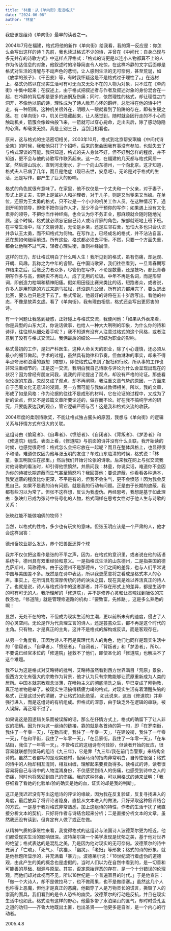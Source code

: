 ```yaml
---
title: "林童：从《单向街》走进格式"
date: "2024-06-08"
author: "林童"
---
```



我应该是组诗《单向街》最早的读者之一。

2004年7月在福建，格式将他的新作《单向街》给我看，我的第一反应是：你怎么会写出这样的诗？先前，我也读过格式不少的诗，并曾在《中间代：自身凸现与多元并存的诗歌方式》中这样点评格式：「格式的诗更是以连小人物都算不上的人作为传达信息的对象，他叙述时的冷静简直令人吃惊，在这样冷静的文字后面却是格式对生活的清醒与不动声色的悲悯，让人感到生活的无可奈何，甚至荒诞，如《放学的孩子》、《干巴姜》等，有时我怀疑这是不是格式过于理性了。」在选材上，格式仍然以在现实生活可有可无而又无处不在的人物为对象，只不过在《单向街》中集中起来；在叙述上，由于格式把叙述者与作者及叙述对象的身份混合在一起，在冷静的背后却是更多的迷惘及伤痛；同时，依然理性的格式，却让理性之门洞开，不像他以前的诗，理性成为了诗人敞开心怀的羁绊，总觉得在他的诗中行走，有一种阻隔，这种机关很外在，明眼人一眼就看到了陷阱的存在，即有生硬之感。在《单向街》中，机关已隐藏起来，让人感觉到，随时就会因行走的不小心而触动机关，箭簇会像蝗虫般飞来，一箭就可以穿心毙命，走出去后，除了感动隐隐的心痛，却毫发无损。真是士别三日，当刮目相看也。

原来，这与格式的生活密切相关。2003年10月，格式到北京帮安琪编《中间代诗全集》的时候，我和他只打了个招呼，后来的聚会因我有事没有参加，也就失去了与格式深谈的可能。我只知道，格式的夫人身体不好，但不好到怎样的程度，并不知道，更不会与他的诗歌写作联系起来。这一次，在福建的几天都与格式同居一室，然后游山玩水，直到河北衡水，才一个向山东德州，一个向北京。这才知道，格式夫人已病了几年，而且是绝症（现已去世，安息吧）。无论是对于格式的生活，还是写作，都产生了巨大的影响。

格式的角色就很有意味了。在家里，他不仅仅是一个丈夫和一个父亲，对于妻子，形式上是丈夫，实际上是监护人和护理者，对于儿子，则是又当爹来又当娘。在单位，还原为王太勇的格式，只不过是一个小小的机关工作人员。在这种情况下，遇到开明的领导，即使不把你当作人才，至少不会干预你的写作；如果遇上没有文化素养的领导，不把你当作神经病，也会认为你不务正业，那麻烦就会随时随地光顾。这个时候，格式就必须忘记自己诗人或诗评家的角色，按部就班地上班下班。在平常生活中，除了文朋诗友，无论是乡亲，还是左邻右舍，恐怕大多也只会认识并承认王太勇，而不知格式为何物。在写作上，已经成名的格式，并不沾沾自喜，还在想如何继续前进。所有这些，格式都必须去平衡，不然，只要一个方面失重，都会让他喘不过气来，轻者心理失衡，重则神经崩溃。

这样的压力，却让格式明白了什么叫人生！我所见到的格式，虽有伤痛，却达观、开朗、风趣。我称之为中年的睿智。在中国诗歌界，我们往往看到，一旦青春期写作结束之后，后继乏力者众多，尽管仍在写作，不论是数量，还是技巧，都比青春期写作多与高，但确实不再动人，成了无用的垃圾。中年不再是名词，而是形容词，即创造力枯竭和精神阳痿。假如用田径比赛来类比的话，短跑者众，或者说，许多人是用短跑的方式来跑马拉松，还没跑几公里，所有的力都用完了，要么退出比赛，要么也只是走下去了。格式常说，他最好的诗将在五十岁后写出。看他的神态，不像是故弄玄虚。看了《单向街》，我有理由相信，格式还会写出更厉害的诗。

有一个问题让我感到疑惑，正好碰上与格式交流，我便问他：「如果从外表来看，你是典型的山东大汉，你说话做事，也给人一种大大咧咧的印象，为什么你的诗和诗评，往往却从细处着手呢？」我不知道有没有人注意过格式的这个风格，或者注意到了没有与格式交流过。我俩最后的结论——归结为职业的影响。

格式最初的工作，是妇产科医生。这种人命关天的职业，除了小心谨慎，还必须从最小的细节做起。手术的过程，虽然具有韵律和节奏，但血淋淋的事实，却来不得半点夸张和浪漫的遐想（瞎想）。即使格式后来到了报社和行政，所从事的工作也非常注重细节的。正是这一交流，我明白我自己诗歌与评论为什么会呈现出现在的状况？因为曾经有朋友问我，说我的评论提出了观点，却没有严格的论证。那些看似论据的东西，忽然又成了观点，却不再阐释。我注重文章气势的原因，一方面来自于巴蜀文化无意识的浸润，另一方面可能与我做过教师相关。所以，我的文章，形成了如是风格：作为论据的往往不是成形的材料，它在论证的过程中，又成为了新的论点，但又不是该篇文章所要论述的，做存而不论。好在我不搞纯学术的研究，只要能表达我的观点，管它逻辑严密与否！这是我和格式交流的收获。

2004年度的柔刚诗歌奖，不能让格式独占鳌头的原因，我想与《单向街》的逻辑关系与抒情方式有很大的关联。

这组诗由《偷窥者》、《自卑者》、《愤怒者》、《自闭者》、《背叛者》、《梦游者》和《修道院》组成。表面上看，《修道院》与前面的诗并没有什么关联，我开始读的时候，也感觉很奇怪：格式怎么会把它放在一起呢？而且在整体风格上，也显得很不和谐，难道仅仅因为他与张玉明的友谊？车过山东临清的时候，格式说：「林童，张玉明就住在那里。」然后我们开始讨论张的诗歌。后来我在网上与张交流我对他诗歌的看法时，却引得他愤愤然，并质问我：林童，你说实话，难道你不会因为你的诗被长期遮蔽而生气甚至愤怒吗？我回答他：要说遮蔽，你看看各种选本，我受遮蔽的程度比你更深，不平是有的，但我不会生气，更不会愤怒！因为我会反思自己，如果不是我的诗有问题，就是我的行动有问题。正是由于长期的遮蔽，我都有些习以为常了。但张不这样想，反认为我虚伪。再经思考，我想是基于如此理由：张映红已成为张诗中符号化的人物，格式同样在思考女性对于他人生与诗歌的关系：

张映红能不能做咱俩的牧师？

当然，以格式的性格，多少也有玩笑的意味。但张玉明应该是一个严肃的人，他才会这样回答：

德州畜牧业那么发达，养个把兽医还算个球

我并不仅仅把这看作是张的不平之声，因为，在格式的意识里，或者说在他的话语系统中，德州具有双重经验和意义。一是指格式生活的山东德州，二是指美国的德克萨斯州，简称德州。由于这德州不是那德州，它们之间的差异，也与人们平常说中国与美国差不多。既然是在诗中表达，所以我更愿意将之看成是格式本人的心声。事实上，在所谓具有深厚传统的诗的泱泱之国，现在真是难以养活真正的诗人了。也就是说，诗人与格式诗中的这者那者，并不存在形式上的差异，都是生活中的可有可无的人。我所理解的「修道院」，并不是修养心灵和让灵魂找到皈依的宗教圣地，「修道院」就是管理修道路的机构：「要致富，先修路」。这是多么熟悉的啊！

显然，无处不在的物，不但成为现实生活的主潮，更以前所未有的速度，侵占了人的心灵空间。无论是作为代真理立言的诗人，还是芸芸众生，都不再是这个时代的主角。只有物，才是真正的主角。这并不是格式的解构或反讽，而是客观存在。

从另一个角度看，正因为诗人不再是真理代言人的角色，他们也同样是现实生活中的「偷窥者」、「自卑者」、「愤怒者」、「自闭者」、「背叛者」和「梦游者」，所以，不要说已经官本位的「修道院」拯救不了他们，即使圣化的「修道院」也解决不了这个难题。

我不认为这是格式对艾略特的批判，艾略特虽然看到西方世界满目「荒原」景象，但西方文化有强大的宗教作为背景，他才认为只有宗教能够让荒原重新成为人类的居所。中国本就宗教观念淡薄，在唯物主义的彻底清洗之后，早已变成了拜物教，真正地唯物是举了。被现实生活搞得精疲力竭的格式，对现实生活有着清醒头脑的格式，正是这过分的清醒，才让格式如此绝望。
如此说来，这首《修道院》并非强行进入，而是这组诗的有机组成。但格式的深意，由于缺乏外在逻辑的串联，被人误解，再正常不过了。

如果说这是因逻辑关系而被误解的话，那么在抒情方式上，格式的确留下了让人非议的把柄。因为作为这一组诗的链接，靠的就是各首诗的第一句，即「在罗南街，我住了一年零一天」，「在勤奋街，我住了一年零一天」，「在建设街，我住了一年零一天」，「在和平街，我住了一年零一天」，「在吕家街，我住了一年零一天」，「在车站街，我住了一年零一天」。不管格式的这组诗有何佳妙，但读者开始的反应，很容易就联想到侯马的组诗《九三年》，它是靠「九三年/我在前门当警察」来结构全诗的。虽然二者都写的是现实题材，但侯马诗的指向非常明白，自传性很强；格式的诗中的人物却相互混同，相互纠缠，理解起来要费劲得多。读格式的诗，读者很容易将自己与诗中的人物混淆身份，不仅感受到诗人的伤痛，也感受到诗中之人的伤痛，同时也将感受到自己的伤痛。我的这种体会，可以用格式的诗来证明：「我仔细看了看她的化验单/验的确实是她的血，证实的却是我的判断」。

这正是我迟迟没有写出这组诗的评论的缘故，因为我在反复验证，反复寻找进入的角度，最后放弃了将评论者隐身，直接从文本进入的做法，只好采取这种叙评结合的方式。一是基于我对格式非常熟悉，加上这组诗的特性，作者的生活干扰了我直接分析文本的契机，只好将作者与诗结合起来分析；二是直接分析文本的文章，虽然我还没有读到，但肯定有人做了或正在做。

从精神气质的承继性来看，我觉得格式的这组诗与法国诗人波德莱尔更为相近。他们都受现实生活的影响很深。波特莱尔第一个美学发现是忧郁之美，基于他对世界的绝望；格式表达的是混乱之美，乃是因为他对现实的无可奈何。波德莱尔的诗中充满了「亡魂」、「死气」、「病猫」、「幽灵」、「老妇」等形象；格式的诗的形象，就是他标题所显示的，并充满着「暴力」。波德莱尔说：「18世纪流行着虚伪的道德观，由此产生的美的概念也是虚假的。当时人们以为在自然中看到的，是一切善和可能善的基础、根源与原型。其实，否定原始罪恶的存在，是一个十分错误的伦理观，而他们却对此视而不见，所以18世纪是一个普遍盲目的时代。」于是他宣告：「做一个大诗人，却不是做拉马丁，也不做雨果，也不是做缪塞。」虽然这几个人也称得上恶魔，但他才是真正的恶魔，他戳穿了人是万物灵长的谎言，撕毁了人的崇高的面具，我们看到的是令人恐怖的幽灵。波德莱尔的行动是反抗，并且在现实生活中也如此。格式没有这样的野心，他最多带了水泊梁山的匪气，却时时受孔孟之道的劝归——齐鲁大地既出土匪，也出圣贤——他更多是自省，是一个内心的行动者。

2005.4.8